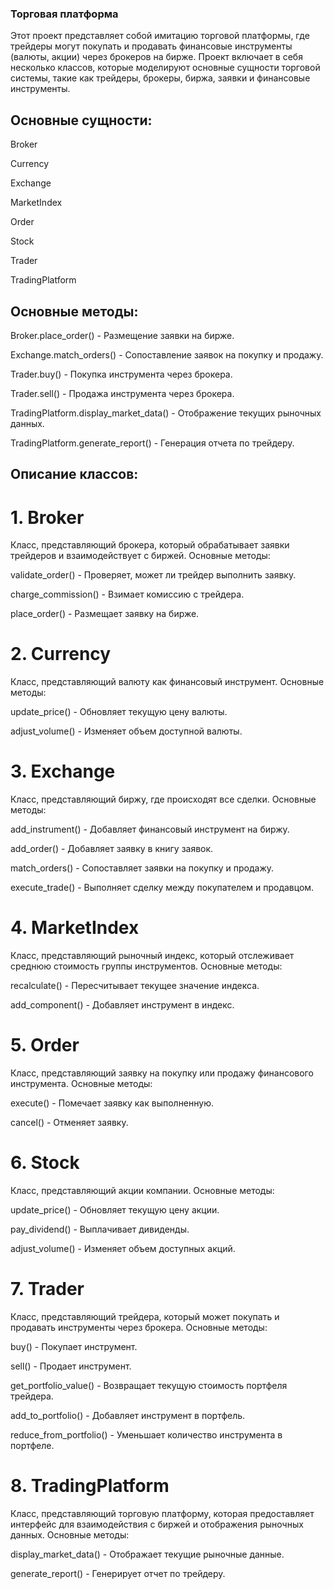 ### Торговая платформа

Этот проект представляет собой имитацию торговой платформы, где трейдеры могут покупать и продавать финансовые инструменты (валюты, акции) через брокеров на бирже. Проект включает в себя несколько классов, которые моделируют основные сущности торговой системы, такие как трейдеры, брокеры, биржа, заявки и финансовые инструменты.

## Основные сущности:

Broker

Currency

Exchange

MarketIndex

Order

Stock

Trader

TradingPlatform

## Основные методы:

Broker.place_order() - Размещение заявки на бирже.

Exchange.match_orders() - Сопоставление заявок на покупку и продажу.

Trader.buy() - Покупка инструмента через брокера.

Trader.sell() - Продажа инструмента через брокера.

TradingPlatform.display_market_data() - Отображение текущих рыночных данных.

TradingPlatform.generate_report() - Генерация отчета по трейдеру.

## Описание классов:

# 1. Broker

Класс, представляющий брокера, который обрабатывает заявки трейдеров и взаимодействует с биржей. Основные методы:

validate_order() - Проверяет, может ли трейдер выполнить заявку.

charge_commission() - Взимает комиссию с трейдера.

place_order() - Размещает заявку на бирже.

# 2. Currency

Класс, представляющий валюту как финансовый инструмент. Основные методы:

update_price() - Обновляет текущую цену валюты.

adjust_volume() - Изменяет объем доступной валюты.

# 3. Exchange

Класс, представляющий биржу, где происходят все сделки. Основные методы:

add_instrument() - Добавляет финансовый инструмент на биржу.

add_order() - Добавляет заявку в книгу заявок.

match_orders() - Сопоставляет заявки на покупку и продажу.

execute_trade() - Выполняет сделку между покупателем и продавцом.

# 4. MarketIndex

Класс, представляющий рыночный индекс, который отслеживает среднюю стоимость группы инструментов. Основные методы:

recalculate() - Пересчитывает текущее значение индекса.

add_component() - Добавляет инструмент в индекс.

# 5. Order

Класс, представляющий заявку на покупку или продажу финансового инструмента. Основные методы:

execute() - Помечает заявку как выполненную.

cancel() - Отменяет заявку.

# 6. Stock

Класс, представляющий акции компании. Основные методы:

update_price() - Обновляет текущую цену акции.

pay_dividend() - Выплачивает дивиденды.

adjust_volume() - Изменяет объем доступных акций.

# 7. Trader

Класс, представляющий трейдера, который может покупать и продавать инструменты через брокера. Основные методы:

buy() - Покупает инструмент.

sell() - Продает инструмент.

get_portfolio_value() - Возвращает текущую стоимость портфеля трейдера.

add_to_portfolio() - Добавляет инструмент в портфель.

reduce_from_portfolio() - Уменьшает количество инструмента в портфеле.

# 8. TradingPlatform

Класс, представляющий торговую платформу, которая предоставляет интерфейс для взаимодействия с биржей и отображения рыночных данных. Основные методы:

display_market_data() - Отображает текущие рыночные данные.

generate_report() - Генерирует отчет по трейдеру.
